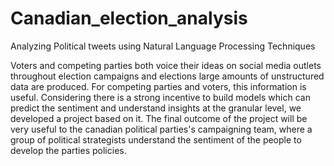 # Canadian_election_analysis
Analyzing Political tweets using Natural Language Processing Techniques 


Voters and competing parties both voice their ideas on social media outlets throughout election campaigns and elections large amounts of unstructured data are produced. For competing parties and voters, this information is useful.
Considering there is a strong incentive to build models which can predict the sentiment and understand insights at the granular level, we developed a project based on it. The final outcome of the project will be very useful to the canadian political parties's campaigning team, where a group of political strategists understand the sentiment of the people to develop the parties policies.


